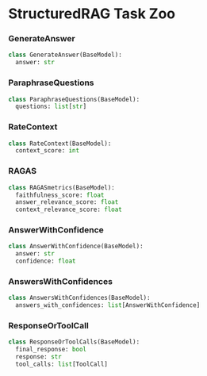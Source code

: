 # StructuredRAG Task Zoo

### GenerateAnswer

```python
class GenerateAnswer(BaseModel):
  answer: str
```

### ParaphraseQuestions

```python
class ParaphraseQuestions(BaseModel):
  questions: list[str]
```

### RateContext

```python
class RateContext(BaseModel):
  context_score: int
```

### RAGAS

```python
class RAGASmetrics(BaseModel):
  faithfulness_score: float
  answer_relevance_score: float
  context_relevance_score: float
```

### AnswerWithConfidence

```python
class AnswerWithConfidence(BaseModel):
  answer: str
  confidence: float
```

### AnswersWithConfidences

```python
class AnswersWithConfidences(BaseModel):
  answers_with_confidences: list[AnswerWithConfidence]
```

### ResponseOrToolCall

```python
class ResponseOrToolCalls(BaseModel):
  final_response: bool
  response: str
  tool_calls: list[ToolCall]
```
